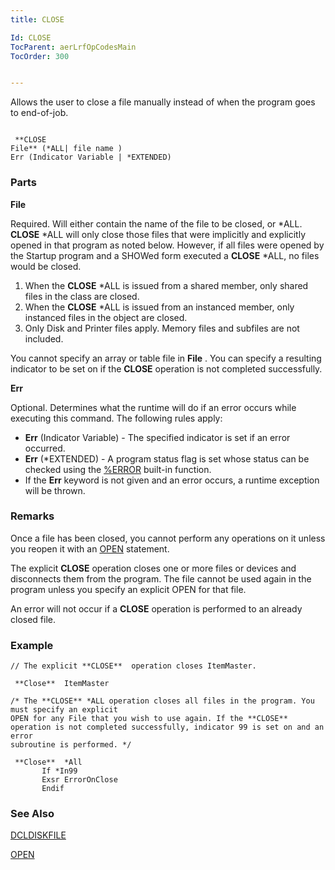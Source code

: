 ```yaml
---
title: CLOSE

Id: CLOSE
TocParent: aerLrfOpCodesMain
TocOrder: 300


---
```


Allows the user to close a file manually instead of when the program goes to end-of-job. 

```

 **CLOSE
File** (*ALL| file name )
Err (Indicator Variable | *EXTENDED)
```

### Parts

**File** 

Required. Will either contain the name of the file to be closed, or *ALL. **CLOSE** *ALL will only close those files that were implicitly and explicitly opened in that program as noted below. However, if all files were opened by the Startup program and a SHOWed form executed a **CLOSE** *ALL, no files would be closed. 

1. When the **CLOSE**  *ALL is issued from a shared member, only
                        shared files in the class are closed.
2. When the **CLOSE**  *ALL is issued from an instanced member, only
                        instanced files in the object are closed.
3. Only Disk and Printer files apply.  Memory files and subfiles are not
                        included.

You cannot specify an array or table file in **File** . You can specify a resulting indicator to be set on if the **CLOSE** operation is not completed successfully.


**Err** 

Optional. Determines what the runtime will do if an error occurs while executing this command. The following rules apply: 

- **Err** (Indicator Variable) - The specified indicator is set if an error occurred.
- **Err** (*EXTENDED) - A program status flag is set whose status can be checked using the [%ERROR](ERROR_Function.html) built-in function.
- If the **Err** keyword is not given and an error occurs, a runtime exception will be thrown.


### Remarks
Once a file has been closed, you cannot perform any operations on it unless you reopen it with an [OPEN](OPEN.html) statement. 

The explicit **CLOSE** operation closes one or more files or devices and disconnects them from the program. The file cannot be used again in the program unless you specify an explicit OPEN for that file. 

An error will not occur if a **CLOSE** operation is performed to an already closed file. 

### Example

```
// The explicit **CLOSE**  operation closes ItemMaster.

 **Close**  ItemMaster

/* The **CLOSE** *ALL operation closes all files in the program. You must specify an explicit 
OPEN for any File that you wish to use again. If the **CLOSE** 
operation is not completed successfully, indicator 99 is set on and an error 
subroutine is performed. */

 **Close**  *All
       If *In99
       Exsr ErrorOnClose
       Endif
```

### See Also
[DCLDISKFILE](DCLDISKFILE.html)

[OPEN](OPEN.html) 
